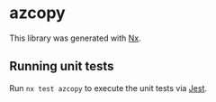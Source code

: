 # azcopy

This library was generated with [Nx](https://nx.dev).

## Running unit tests

Run `nx test azcopy` to execute the unit tests via [Jest](https://jestjs.io).
